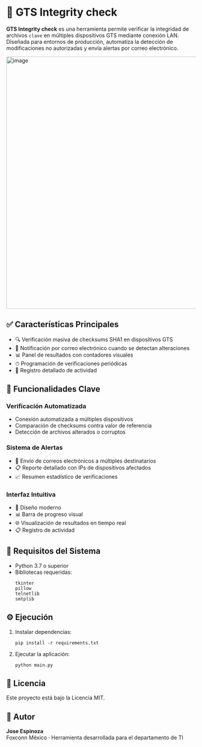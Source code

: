 # 📡 GTS Integrity check

**GTS Integrity check** es una herramienta permite verificar la integridad de archivos `clave` en múltiples dispositivos GTS mediante conexión LAN. Diseñada para entornos de producción, automatiza la detección de modificaciones no autorizadas y envía alertas por correo electrónico.

<img width="827" height="671" alt="image" src="https://github.com/user-attachments/assets/b5cde1a9-f150-47ee-ab19-8d7766124529" />


## ✅ Características Principales

- 🔍 Verificación masiva de checksums SHA1 en dispositivos GTS
- 📧 Notificación por correo electrónico cuando se detectan alteraciones
- 📊 Panel de resultados con contadores visuales
- ⏱ Programación de verificaciones periódicas
- 📝 Registro detallado de actividad

## 🚀 Funcionalidades Clave

### Verificación Automatizada
- Conexión automatizada a múltiples dispositivos
- Comparación de checksums contra valor de referencia
- Detección de archivos alterados o corruptos

### Sistema de Alertas
- 📨 Envío de correos electrónicos a múltiples destinatarios
- 📋 Reporte detallado con IPs de dispositivos afectados
- 📈 Resumen estadístico de verificaciones

### Interfaz Intuitiva
- 🎨 Diseño moderno
- 📊 Barra de progreso visual
- 🌐 Visualización de resultados en tiempo real
- 📋 Registro de actividad

## 🧰 Requisitos del Sistema

- Python 3.7 o superior
- Bibliotecas requeridas:
  ```
  tkinter
  pillow
  telnetlib
  smtplib
  ```

## ⚙️ Ejecución

1. Instalar dependencias:
   ```
   pip install -r requirements.txt
   ```

2. Ejecutar la aplicación:
   ```
   python main.py
   ```

## 📝 Licencia

Este proyecto está bajo la Licencia MIT.

## 🙋 Autor

**Jose Espinoza**  
Foxconn México · Herramienta desarrollada para el departamento de TI
